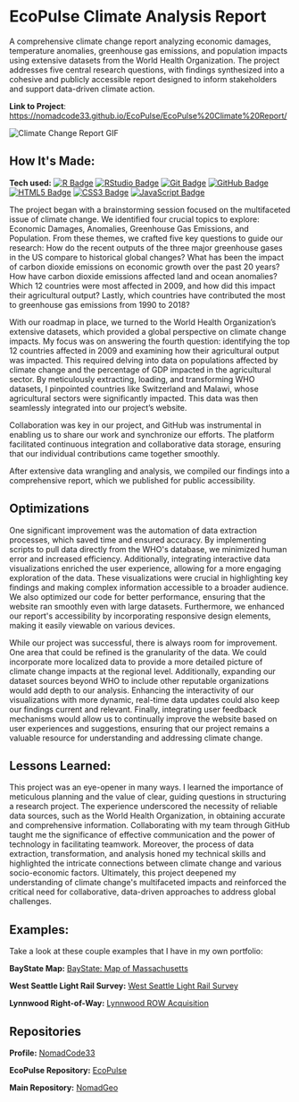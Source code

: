 # EcoPulse Climate Analysis Report
A comprehensive climate change report analyzing economic damages, temperature anomalies, greenhouse gas emissions, and population impacts using extensive datasets from the World Health Organization. The project addresses five central research questions, with findings synthesized into a cohesive and publicly accessible report designed to inform stakeholders and support data-driven climate action.

**Link to Project**: https://nomadcode33.github.io/EcoPulse/EcoPulse%20Climate%20Report/

<img src="https://github.com/NomadCode33/git-lfs/blob/main/Climate%20Change%20Report.gif" img alt = "Climate Change Report GIF"/>

## How It's Made:

**Tech used:** <a href="https://www.r-project.org/about.html" target="_blank" rel="noreferrer"> <img alt="R Badge" src="https://img.shields.io/badge/-R-000000?style=flat&logo=R"></a> 
  <a href="https://posit.co/download/rstudio-desktop/" target="_blank" rel="noreferrer"> <img alt="RStudio Badge" src="https://img.shields.io/badge/-RStudio-000000?style=flat&logo=rstudioide"></a>
<a href="https://www.git-scm.com/" target="_blank" rel="noreferrer"> <img alt="Git Badge" src="https://img.shields.io/badge/-Git-000000?style=flat&logo=GitHub"></a> 
<a href="https://github.com/" target="_blank" rel="noreferrer"> <img alt="GitHub Badge" src="https://img.shields.io/badge/-GitHub-000000?style=flat&logo=GitHub"></a>  
<a href="https://developer.mozilla.org/en-US/docs/Web/HTML" target="_blank" rel="noreferrer"> <img alt="HTML5 Badge" src="https://img.shields.io/badge/-HTML5-000000?style=flat&logo=HTML5"></a> 
<a href="https://developer.mozilla.org/en-US/docs/Web/CSS" target="_blank" rel="noreferrer"> <img alt="CSS3 Badge" src="https://img.shields.io/badge/-CSS3-000000?style=flat&logo=CSS"></a> 
<a href="https://developer.mozilla.org/en-US/docs/Web/JavaScript" target="_blank" rel="noreferrer"> <img alt="JavaScript Badge" src="https://img.shields.io/badge/-JavaScript-000000?style=flat&logo=JavaScript"></a>

The project began with a brainstorming session focused on the multifaceted issue of climate change. We identified four crucial topics to explore: Economic Damages, Anomalies, Greenhouse Gas Emissions, and Population. From these themes, we crafted five key questions to guide our research: How do the recent outputs of the three major greenhouse gases in the US compare to historical global changes? What has been the impact of carbon dioxide emissions on economic growth over the past 20 years? How have carbon dioxide emissions affected land and ocean anomalies? Which 12 countries were most affected in 2009, and how did this impact their agricultural output? Lastly, which countries have contributed the most to greenhouse gas emissions from 1990 to 2018?

With our roadmap in place, we turned to the World Health Organization’s extensive datasets, which provided a global perspective on climate change impacts. My focus was on answering the fourth question: identifying the top 12 countries affected in 2009 and examining how their agricultural output was impacted. This required delving into data on populations affected by climate change and the percentage of GDP impacted in the agricultural sector. By meticulously extracting, loading, and transforming WHO datasets, I pinpointed countries like Switzerland and Malawi, whose agricultural sectors were significantly impacted. This data was then seamlessly integrated into our project’s website.

Collaboration was key in our project, and GitHub was instrumental in enabling us to share our work and synchronize our efforts. The platform facilitated continuous integration and collaborative data storage, ensuring that our individual contributions came together smoothly.

After extensive data wrangling and analysis, we compiled our findings into a comprehensive report, which we published for public accessibility.


## Optimizations

One significant improvement was the automation of data extraction processes, which saved time and ensured accuracy. By implementing scripts to pull data directly from the WHO's database, we minimized human error and increased efficiency. Additionally, integrating interactive data visualizations enriched the user experience, allowing for a more engaging exploration of the data. These visualizations were crucial in highlighting key findings and making complex information accessible to a broader audience. We also optimized our code for better performance, ensuring that the website ran smoothly even with large datasets. Furthermore, we enhanced our report's accessibility by incorporating responsive design elements, making it easily viewable on various devices.

While our project was successful, there is always room for improvement. One area that could be refined is the granularity of the data. We could incorporate more localized data to provide a more detailed picture of climate change impacts at the regional level. Additionally, expanding our dataset sources beyond WHO to include other reputable organizations would add depth to our analysis. Enhancing the interactivity of our visualizations with more dynamic, real-time data updates could also keep our findings current and relevant. Finally, integrating user feedback mechanisms would allow us to continually improve the website based on user experiences and suggestions, ensuring that our project remains a valuable resource for understanding and addressing climate change.

## Lessons Learned:

This project was an eye-opener in many ways. I learned the importance of meticulous planning and the value of clear, guiding questions in structuring a research project. The experience underscored the necessity of reliable data sources, such as the World Health Organization, in obtaining accurate and comprehensive information. Collaborating with my team through GitHub taught me the significance of effective communication and the power of technology in facilitating teamwork. Moreover, the process of data extraction, transformation, and analysis honed my technical skills and highlighted the intricate connections between climate change and various socio-economic factors. Ultimately, this project deepened my understanding of climate change's multifaceted impacts and reinforced the critical need for collaborative, data-driven approaches to address global challenges.

## Examples:
Take a look at these couple examples that I have in my own portfolio:

**BayState Map:** [BayState: Map of Massachusetts](https://github.com/NomadCode33/NomadGeo/tree/main/CartoCraft/BayState%20Map)

**West Seattle Light Rail Survey:** [West Seattle Light Rail Survey](https://github.com/NomadCode33/NomadGeo/tree/main/Furtado-Associates-Projects/West%20Seattle%20Light%20Rail%20Survey)

**Lynnwood Right-of-Way:** [Lynnwood ROW Acquisition](https://github.com/NomadCode33/NomadGeo/tree/main/Furtado-Associates-Projects/Lynnwood%20ROW%20Acquisition)

## Repositories
**Profile:** [NomadCode33](https://github.com/NomadCode33)

**EcoPulse Repository:** [EcoPulse](https://github.com/NomadCode33/NomadGeo/tree/main/EcoPulse)

**Main Repository:** [NomadGeo](https://github.com/NomadCode33/NomadGeo)

